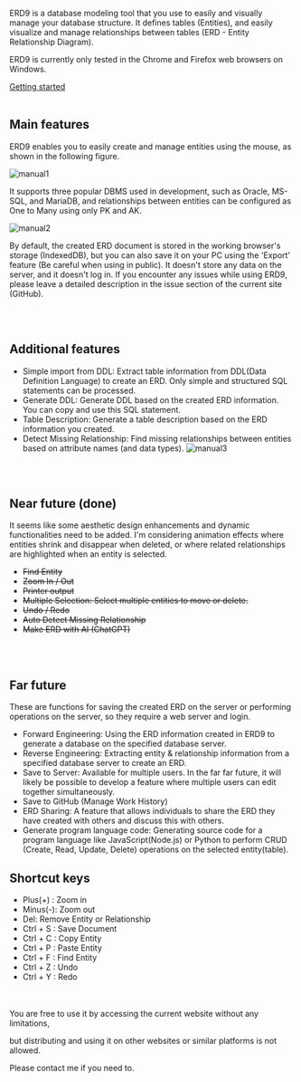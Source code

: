 ERD9 is a database modeling tool that you use to easily and visually manage your database structure.
It defines tables (Entities), and easily visualize and manage relationships between tables (ERD - Entity Relationship Diagram).

ERD9 is currently only tested in the Chrome and Firefox web browsers on Windows.

[Getting started](https://gujc71.github.io/erd9/)
<br/><br/>

## Main features

ERD9 enables you to easily create and manage entities using the mouse, as shown in the following figure.

![manual1](https://gujc71.github.io/erd9/images/manual_1.gif)

It supports three popular DBMS used in development, such as Oracle, MS-SQL, and MariaDB, and relationships between entities can be configured as One to Many using only PK and AK.

![manual2](https://gujc71.github.io/erd9/images/manual_2.gif)

By default, the created ERD document is stored in the working browser's storage (IndexedDB), but you can also save it on your PC using the 'Export' feature (Be careful when using in public).
It doesn't store any data on the server, and it doesn't log in.
If you encounter any issues while using ERD9, please leave a detailed description in the issue section of the current site (GitHub).

<br/><br/>
## Additional features
- Simple import from DDL: Extract table information from DDL(Data Definition Language) to create an ERD. Only simple and structured SQL statements can be processed.
- Generate DDL: Generate DDL based on the created ERD information. You can copy and use this SQL statement.
- Table Description: Generate a table description based on the ERD information you created.
- Detect Missing Relationship: Find missing relationships between entities based on attribute names (and data types).
![manual3](https://gujc71.github.io/erd9/images/manual_3.gif)

<br/><br/>
## Near future (done)
It seems like some aesthetic design enhancements and dynamic functionalities need to be added. I'm considering animation effects where entities shrink and disappear when deleted, or where related relationships are highlighted when an entity is selected.
- ~~Find Entity~~
- ~~Zoom In / Out~~
- ~~Printer output~~
- ~~Multiple Selection: Select multiple entities to move or delete.~~
- ~~Undo / Redo~~
- ~~Auto Detect Missing Relationship~~
- ~~Make ERD with AI (ChatGPT)~~

<br/><br/>
## Far future
These are functions for saving the created ERD on the server or performing operations on the server, so they require a web server and login.
- Forward Engineering: Using the ERD information created in ERD9 to generate a database on the specified database server.
- Reverse Engineering: Extracting entity & relationship information from a specified database server to create an ERD.
- Save to Server: Available for multiple users. In the far far future, it will likely be possible to develop a feature where multiple users can edit together simultaneously.
- Save to GitHub (Manage Work History)
- ERD Sharing: A feature that allows individuals to share the ERD they have created with others and discuss this with others.
- Generate program language code: Generating source code for a program language like JavaScript(Node.js) or Python to perform CRUD (Create, Read, Update, Delete) operations on the selected entity(table).

## Shortcut keys
- Plus(+) : Zoom in
- Minus(-): Zoom out
- Del: Remove Entity or Relationship
- Ctrl + S : Save Document
- Ctrl + C : Copy Entity 
- Ctrl + P : Paste Entity 
- Ctrl + F : Find Entity 
- Ctrl + Z : Undo
- Ctrl + Y : Redo 
  
<br/><br/>
You are free to use it by accessing the current website without any limitations, 

but distributing and using it on other websites or similar platforms is not allowed. 

Please contact me if you need to.

